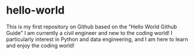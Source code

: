 # hello-world
This is my first repository on Github based on the "Hello World Github Guide"
I am currently a civil engineer and new to the coding world! I particularly interest in Python and data engineering, and I am here to learn and enjoy the coding world!
